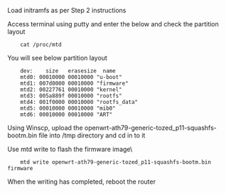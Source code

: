 Load initramfs as per Step 2 instructions

Access terminal using putty and enter the below and check the partition layout

        cat /proc/mtd

You will see below partition layout

        dev:    size   erasesize  name
        mtd0: 00010000 00010000 "u-boot"
        mtd1: 007d0000 00010000 "firmware"
        mtd2: 00227761 00010000 "kernel"
        mtd3: 005a889f 00010000 "rootfs"
        mtd4: 001f0000 00010000 "rootfs_data"
        mtd5: 00010000 00010000 "mib0"
        mtd6: 00010000 00010000 "ART"

Using Winscp, upload the openwrt-ath79-generic-tozed_p11-squashfs-bootm.bin file into /tmp directory and cd in to it

Use mtd write to flash the firmware image\

        mtd write openwrt-ath79-generic-tozed_p11-squashfs-bootm.bin firmware

When the writing has completed, reboot the router
